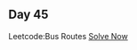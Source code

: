 ## Day 45

Leetcode:Bus Routes
[Solve Now](https://leetcode.com/problems/bus-routes/description/?envType=daily-question&envId=2023-11-12)
